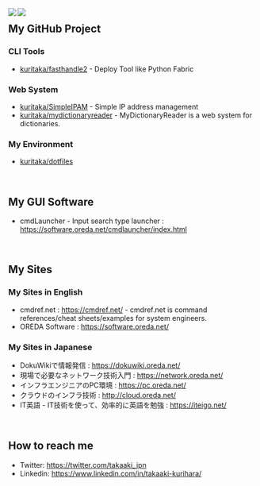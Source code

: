 <a href="https://github.com/anuraghazra/github-readme-stats">
  <img align="left" src="https://github-readme-stats.vercel.app/api?username=kuritaka&count_private=true&show_icons=true" />
</a>
<a href="https://github.com/anuraghazra/github-readme-stats">
  <img align="left" src="https://github-readme-stats.vercel.app/api/top-langs/?username=kuritaka" />
</a>

## My GitHub Project
### CLI Tools
- [kuritaka/fasthandle2](https://github.com/kuritaka/fasthandle2) - Deploy Tool like Python Fabric

### Web System
- [kuritaka/SimpleIPAM](https://github.com/kuritaka/SimpleIPAM) - Simple IP address management
- [kuritaka/mydictionaryreader](https://github.com/kuritaka/mydictionaryreader) - MyDictionaryReader is a web system for dictionaries. 

### My Environment
- [kuritaka/dotfiles](https://github.com/kuritaka/dotfiles)


<br>

## My GUI Software
- cmdLauncher - Input search type launcher : https://software.oreda.net/cmdlauncher/index.html


<br>

## My Sites
### My Sites in English
- cmdref.net : https://cmdref.net/ - cmdref.net is command references/cheat sheets/examples for system engineers.
- OREDA Software : https://software.oreda.net/

### My Sites in Japanese
- DokuWikiで情報発信 : https://dokuwiki.oreda.net/
- 現場で必要なネットワーク技術入門 : https://network.oreda.net/
- インフラエンジニアのPC環境 : https://pc.oreda.net/
- クラウドのインフラ技術 : http://cloud.oreda.net/
- IT英語 - IT技術を使って、効率的に英語を勉強 : https://iteigo.net/

<br>

## How to reach me
- Twitter: https://twitter.com/takaaki_jpn
- Linkedin: https://www.linkedin.com/in/takaaki-kurihara/